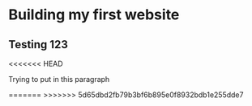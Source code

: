 <h1>Building my first website</h1>
<h2>Testing 123</h2>
<<<<<<< HEAD
<p>Trying to put in this paragraph</p>
=======
>>>>>>> 5d65dbd2fb79b3bf6b895e0f8932bdb1e255dde7

